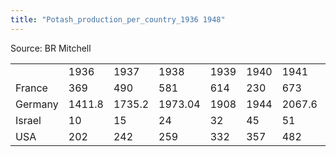 ```yaml
---
title: "Potash_production_per_country_1936 1948"
---
```


Source: BR Mitchell

|         |        |        |         |      |      |        |        |        |      |      |      |      |       |
|---------|--------|--------|---------|------|------|--------|--------|--------|------|------|------|------|-------|
|         | 1936   | 1937   | 1938    | 1939 | 1940 | 1941   | 1942   | 1943   | 1944 | 1945 | 1946 | 1947 | 1948  |
| France  | 369    | 490    | 581     | 614  | 230  | 673    | 619    | 664    | 467  | 145  | 574  | 633  | 684   |
| Germany | 1411.8 | 1735.2 | 1973.04 | 1908 | 1944 | 2067.6 | 2017.2 | 1976.4 | 1932 | 0    | 0    | 0    | 632.4 |
| Israel  | 10     | 15     | 24      | 32   | 45   | 51     | 52     | 47     | 53   | 47   | 45   | 62   | 30    |
| USA     | 202    | 242    | 259     | 332  | 357  | 482    | 618    | 644    | 742  | 789  | 842  | 955  | 1037  |
